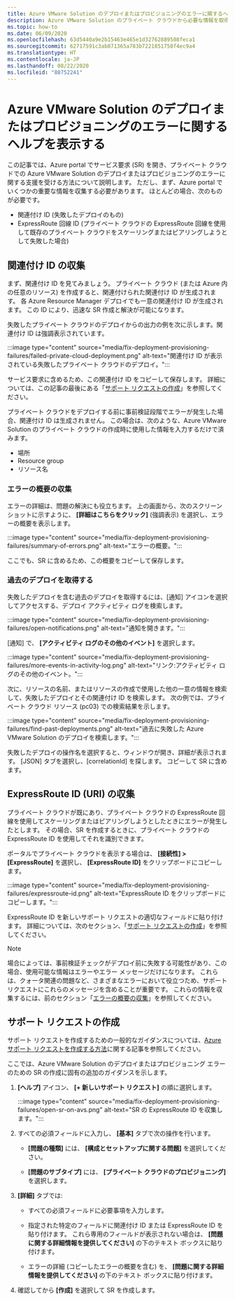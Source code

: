 ```yaml
---
title: Azure VMware Solution のデプロイまたはプロビジョニングのエラーに関するヘルプを表示する
description: Azure VMware Solution のプライベート クラウドから必要な情報を取得して、Azure VMware Solution のデプロイまたはプロビジョニングのエラーに対するサービス要求をファイルに取り込む方法について説明します。
ms.topic: how-to
ms.date: 06/09/2020
ms.openlocfilehash: 63d5440a9e2b15463e465e1d32762889508feca1
ms.sourcegitcommit: 62717591c3ab871365a783b7221851758f4ec9a4
ms.translationtype: HT
ms.contentlocale: ja-JP
ms.lasthandoff: 08/22/2020
ms.locfileid: "88752241"
---
```

# <a name="get-help-with-azure-vmware-solution-deployment-or-provisioning-failures"></a>Azure VMware Solution のデプロイまたはプロビジョニングのエラーに関するヘルプを表示する

この記事では、Azure portal でサービス要求 (SR) を開き、プライベート クラウドでの Azure VMware Solution のデプロイまたはプロビジョニングのエラーに関する支援を受ける方法について説明します。 ただし、まず、Azure portal でいくつかの重要な情報を収集する必要があります。 ほとんどの場合、次のものが必要です。

- 関連付け ID (失敗したデプロイのもの)
- ExpressRoute 回線 ID (プライベート クラウドの ExpressRoute 回線を使用して既存のプライベート クラウドをスケーリングまたはピアリングしようとして失敗した場合)

## <a name="collect-the-correlation-id"></a>関連付け ID の収集
 
まず、関連付け ID を見てみましょう。 プライベート クラウド (または Azure 内の任意のリソース) を作成すると、関連付けられた関連付け ID が生成されます。 各 Azure Resource Manager デプロイでも一意の関連付け ID が生成されます。 この ID により、迅速な SR 作成と解決が可能になります。 
 
失敗したプライベート クラウドのデプロイからの出力の例を次に示します。関連付け ID は強調表示されています。

:::image type="content" source="media/fix-deployment-provisioning-failures/failed-private-cloud-deployment.png" alt-text="関連付け ID が表示されている失敗したプライベート クラウドのデプロイ。":::

サービス要求に含めるため、この関連付け ID をコピーして保存します。 詳細については、この記事の最後にある「[サポート リクエストの作成](#create-your-support-request)」を参照してください。

プライベート クラウドをデプロイする前に事前検証段階でエラーが発生した場合、関連付け ID は生成されません。 この場合は、次のような、Azure VMware Solution のプライベート クラウドの作成時に使用した情報を入力するだけで済みます。

- 場所
- Resource group
- リソース名
 
### <a name="collect-a-summary-of-errors"></a>エラーの概要の収集

エラーの詳細は、問題の解決にも役立ちます。 上の画面から、次のスクリーンショットに示すように、 **[詳細はこちらをクリック]** (強調表示) を選択し、エラーの概要を表示します。
 
 :::image type="content" source="media/fix-deployment-provisioning-failures/summary-of-errors.png" alt-text="エラーの概要。":::

ここでも、SR に含めるため、この概要をコピーして保存します。
 
### <a name="retrieve-past-deployments"></a>過去のデプロイを取得する

失敗したデプロイを含む過去のデプロイを取得するには、[通知] アイコンを選択してアクセスする、デプロイ アクティビティ ログを検索します。

:::image type="content" source="media/fix-deployment-provisioning-failures/open-notifications.png" alt-text="通知を開きます。":::

[通知] で、 **[アクティビティ ログのその他のイベント]** を選択します。

:::image type="content" source="media/fix-deployment-provisioning-failures/more-events-in-activity-log.png" alt-text="リンク:アクティビティ ログのその他のイベント。":::

次に、リソースの名前、またはリソースの作成で使用した他の一意の情報を検索して、失敗したデプロイとその関連付け ID を検索します。 次の例では、プライベート クラウド リソース (pc03) での検索結果を示します。
 
:::image type="content" source="media/fix-deployment-provisioning-failures/find-past-deployments.png" alt-text="過去に失敗した Azure VMware Solution のデプロイを検索します。":::
 
失敗したデプロイの操作名を選択すると、ウィンドウが開き、詳細が表示されます。 [JSON] タブを選択し、[correlationId] を探します。 コピーして SR に含めます。 
 
## <a name="collect-the-expressroute-id-uri"></a>ExpressRoute ID (URI) の収集
 
プライベート クラウドが既にあり、プライベート クラウドの ExpressRoute 回線を使用してスケーリングまたはピアリングしようとしたときにエラーが発生したとします。 その場合、SR を作成するときに、プライベート クラウドの ExpressRoute ID を使用してそれを識別できます。

ポータルでプライベート クラウドを表示する場合は、 **[接続性] > [ExpressRoute]** を選択し、 **[ExpressRoute ID]** をクリップボードにコピーします。
 
:::image type="content" source="media/fix-deployment-provisioning-failures/expressroute-id.png" alt-text="ExpressRoute ID をクリップボードにコピーします。"::: 
 
ExpressRoute ID を新しいサポート リクエストの適切なフィールドに貼り付けます。 詳細については、次のセクション、「[サポート リクエストの作成](#create-your-support-request)」を参照してください。
 
> [!NOTE]
> 場合によっては、事前検証チェックがデプロイ前に失敗する可能性があり、この場合、使用可能な情報はエラーやエラー メッセージだけになります。 これらは、クォータ関連の問題など、さまざまなエラーにおいて役立つため、サポート リクエストにこれらのメッセージを含めることが重要です。 これらの情報を収集するには、前のセクション「[エラーの概要の収集](#collect-a-summary-of-errors)」を参照してください。

## <a name="create-your-support-request"></a>サポート リクエストの作成

サポート リクエストを作成するための一般的なガイダンスについては、[Azure サポート リクエストを作成する方法](../azure-portal/supportability/how-to-create-azure-support-request.md)に関する記事を参照してください。 

ここでは、Azure VMware Solution のデプロイまたはプロビジョニング エラーのための SR の作成に固有の追加のガイダンスを示します。

1. **[ヘルプ]** アイコン、 **[+ 新しいサポート リクエスト]** の順に選択します。

    :::image type="content" source="media/fix-deployment-provisioning-failures/open-sr-on-avs.png" alt-text="SR の ExpressRoute ID を収集します。":::

2. すべての必須フィールドに入力し、 **[基本]** タブで次の操作を行います。

    - **[問題の種類]** には、 **[構成とセットアップに関する問題]** を選択してください。

    - **[問題のサブタイプ]** には、 **[プライベート クラウドのプロビジョニング]** を選択します。

3. **[詳細]** タブでは:

    - すべての必須フィールドに必要事項を入力します。

    - 指定された特定のフィールドに関連付け ID または ExpressRoute ID を貼り付けます。 これら専用のフィールドが表示されない場合は、 **[問題に関する詳細情報を提供してください]** の下のテキスト ボックスに貼り付けます。

    - エラーの詳細 (コピーしたエラーの概要を含む) を、 **[問題に関する詳細情報を提供してください]** の下のテキスト ボックスに貼り付けます。

4. 確認してから **[作成]** を選択して SR を作成します。
